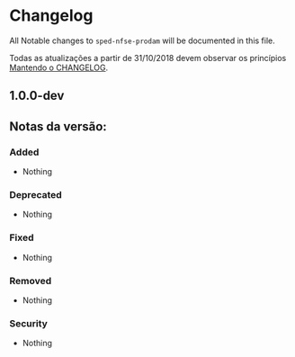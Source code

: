 # Changelog

All Notable changes to `sped-nfse-prodam` will be documented in this file.

Todas as atualizações a partir de 31/10/2018 devem observar os princípios [Mantendo o CHANGELOG](http://keepachangelog.com/).

## 1.0.0-dev

## Notas da versão:

### Added
- Nothing

### Deprecated
- Nothing

### Fixed
- Nothing

### Removed
- Nothing

### Security
- Nothing
